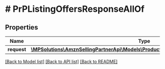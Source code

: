 # # PrPListingOffersResponseAllOf

## Properties

Name | Type | Description | Notes
------------ | ------------- | ------------- | -------------
**request** | [**\MPSolutions\AmznSellingPartnerApi\Models\ProductPricing\PrPListingOffersRequestParams**](PrPListingOffersRequestParams.md) |  | [optional]

[[Back to Model list]](../../README.md#models) [[Back to API list]](../../README.md#endpoints) [[Back to README]](../../README.md)
